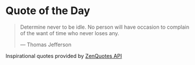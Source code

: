 # Quote of the Day

<!-- QUOTE_START -->
> Determine never to be idle. No person will have occasion to complain of the want of time who never loses any.
>
> — Thomas Jefferson

Inspirational quotes provided by <a href="https://zenquotes.io/" target="_blank">ZenQuotes API</a>
<!-- QUOTE_END -->